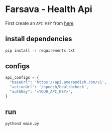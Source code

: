 
# Farsava - Health Api

First create an `API KEY` from [here](https://panel.amerandish.com/)

## install dependencies

```bash
pip install -r requirements.txt
```

## configs
```python
api_configs = {
  "baseUrl": 'https://api.amerandish.com/v1',
  "actionUrl": '/speech/healthcheck',
  "authKey": '<YOUR_API_KEY>',
}
```

## run

```bash
python3 main.py
```

